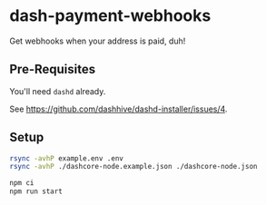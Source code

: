 # dash-payment-webhooks

Get webhooks when your address is paid, duh!

## Pre-Requisites

You'll need `dashd` already.

See <https://github.com/dashhive/dashd-installer/issues/4>.

## Setup

```bash
rsync -avhP example.env .env
rsync -avhP ./dashcore-node.example.json ./dashcore-node.json
```

```bash
npm ci
npm run start
```
